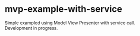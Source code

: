 # mvp-example-with-service

Simple exampled using Model View Presenter with service call. Development in progress.
